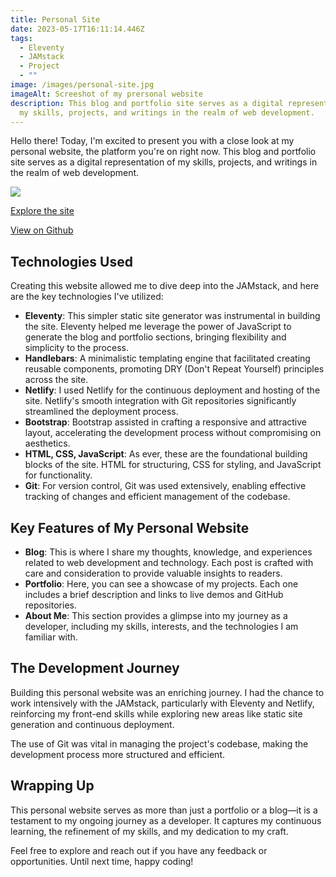 ```yaml
---
title: Personal Site
date: 2023-05-17T16:11:14.446Z
tags:
  - Eleventy
  - JAMstack
  - Project
  - ""
image: /images/personal-site.jpg
imageAlt: Screeshot of my prersonal website
description: This blog and portfolio site serves as a digital representation of
  my skills, projects, and writings in the realm of web development.
---
```

<!--StartFragment-->

Hello there! Today, I'm excited to present you with a close look at my personal website, the platform you're on right now. This blog and portfolio site serves as a digital representation of my skills, projects, and writings in the realm of web development.

![](https://chat.openai.com/url-to-website-screenshot)

[Explore the site](https://www.raymond-thomas.com/)

[View on Github](https://github.com/RayLThomas/personal-site)

## Technologies Used

Creating this website allowed me to dive deep into the JAMstack, and here are the key technologies I've utilized:

* **Eleventy**: This simpler static site generator was instrumental in building the site. Eleventy helped me leverage the power of JavaScript to generate the blog and portfolio sections, bringing flexibility and simplicity to the process.
* **Handlebars**: A minimalistic templating engine that facilitated creating reusable components, promoting DRY (Don't Repeat Yourself) principles across the site.
* **Netlify**: I used Netlify for the continuous deployment and hosting of the site. Netlify's smooth integration with Git repositories significantly streamlined the deployment process.
* **Bootstrap**: Bootstrap assisted in crafting a responsive and attractive layout, accelerating the development process without compromising on aesthetics.
* **HTML, CSS, JavaScript**: As ever, these are the foundational building blocks of the site. HTML for structuring, CSS for styling, and JavaScript for functionality.
* **Git**: For version control, Git was used extensively, enabling effective tracking of changes and efficient management of the codebase.

## Key Features of My Personal Website

* **Blog**: This is where I share my thoughts, knowledge, and experiences related to web development and technology. Each post is crafted with care and consideration to provide valuable insights to readers.
* **Portfolio**: Here, you can see a showcase of my projects. Each one includes a brief description and links to live demos and GitHub repositories.
* **About Me**: This section provides a glimpse into my journey as a developer, including my skills, interests, and the technologies I am familiar with.

## The Development Journey

Building this personal website was an enriching journey. I had the chance to work intensively with the JAMstack, particularly with Eleventy and Netlify, reinforcing my front-end skills while exploring new areas like static site generation and continuous deployment.

The use of Git was vital in managing the project's codebase, making the development process more structured and efficient.

## Wrapping Up

This personal website serves as more than just a portfolio or a blog—it is a testament to my ongoing journey as a developer. It captures my continuous learning, the refinement of my skills, and my dedication to my craft.

Feel free to explore and reach out if you have any feedback or opportunities. Until next time, happy coding!

<!--EndFragment-->